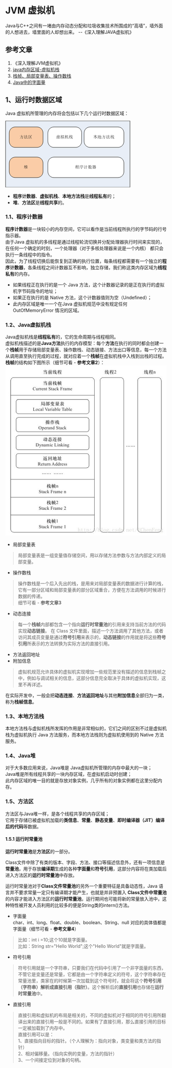 # JVM 虚拟机

Java与C++之间有一堵由内存动态分配和垃圾收集技术所围成的“高墙”，墙外面的人想进去，墙里面的人却想出来。  --《深入理解JAVA虚拟机》

## 参考文章
1. 《深入理解JVM虚拟机》
2. [java内存区域-虚拟机栈](https://blog.csdn.net/ychenfeng/article/details/77247807)
3. [栈帧、局部变量表、操作数栈](https://wangwengcn.iteye.com/blog/1622195)
4. [Java中的字面量](https://www.jianshu.com/p/465073cc94d8)


## 1、运行时数据区域
Java 虚拟机所管理的内存将会包括以下几个运行时数据区域：  

![Java 虚拟机运行时数据区](jvm_memory_model.png)  

* **程序计数器**、**虚拟机栈**、**本地方法栈**是**线程私有**的；
* **堆**、**方法区**是**线程共享**的。

### 1.1、程序计数器
**程序计数器**是一块较小的内存空间，它可以看作是当前线程所执行的字节码的行号指示器。    
由于Java 虚拟机的多线程是通过线程轮流切换并分配处理器执行时间来实现的，在任何一个确定的时刻，一个处理器（对于多核处理器来说是一个内核）
都只会执行一条线程中的指令。  
因此，为了线程切换后能恢复到正确的执行位置，每条线程都需要有一个独立的**程序计数器**，各条线程之间计数器互不影响，独立存储，我们称这类内存区域为**线程私有**的内存。  
* 如果线程正在执行的是一个 Java 方法，这个计数器记录的是正在执行的虚拟机字节码指令的地址；  
* 如果正在执行的是 Native 方法，这个计数器值则为空（Undefined）；
* 此内存区域是唯一一个在Java 虚拟机规范中没有规定任何 OutOfMemoryError 情况的区域。

### 1.2、Java虚拟机栈
Java虚拟机栈是**线程私有**的，它的生命周期与线程相同。  
虚拟机栈描述的是**Java方法**执行的内存模型：每个**方法**在执行的同时都会创建一个**栈帧**用于存储局部变量表、操作数栈、动态链接、方法出口等信息，每一个方法从调用直至执行完成的过程，就对应着一个**栈帧**在虚拟机栈中入栈到出栈的过程。  
**栈帧**的结构如下图所示（细节可看 - **参考文章2**）：  
![Java 虚拟机栈栈帧结构图](jvm_stack_frame.jpeg)  
* 局部变量表  
> 局部变量表是一组变量值存储空间，用以存储方法参数与方法内部定义的局部变量。
* 操作数栈
> 操作数栈是一个后入先出的栈，是用来对局部变量表的数据进行计算的栈，它有一部分区域和局部变量表的部分区域重合，方便在方法调用的时候进行数据的传递。  
> 细节可看 - **参考文章3**  
* 动态连接
> 每一个**栈帧**内部都包含一个指向**运行时常量池**的引用来支持当前方法的代码实现**动态链接**。
> 在 Class 文件里面，描述一个方法调用了其他方法，或者访问其成员变量是通过**符号引用**来表示的，**动态链接**的作用就是将这些**符号引用**所表示的方法转换为实际方法的直接引用。
* 方法返回地址
* 附加信息
> 虚拟机规范允许具体的虚拟机实现增加一些规范里没有描述的信息到栈帧之中，例如与调试相关的信息，这部分信息完全取决于具体的虚拟机实现，这里不再详述。  

在实际开发中，一般会把**动态连接**、**方法返回地址**与其他**附加信息**全部归为一类，称为**栈帧信息**。

### 1.3、本地方法栈
本地方法栈与虚拟机栈所发挥的作用是非常相似的，它们之间的区别不过是虚拟机栈为虚拟机执行 Java 方法服务，而本地方法栈则为虚拟机使用到的 Native 方法服务。

### 1.4、Java堆
对于大多数应用来说，Java堆是 Java虚拟机所管理的内存中最大的一块；    
Java堆是所有线程共享的一块内存区域，在虚拟机启动时创建；  
此内存区域的唯一目的就是存放对象实例，几乎所有的对象实例都在这里分配内存。

### 1.5、方法区
方法区与Java堆一样，是各个线程共享的内存区域；  
它用于存储已被虚拟机加载的**类信息**、**常量**、**静态变量**、**即时编译器（JIT）编译后的代码**等数据。

#### 1.5.1 运行时常量池
**运行时常量池**是**方法区**的一部分。  
  
Class文件中除了有类的版本、字段、方法、接口等描述信息外，还有一项信息是**常量池**，用于存放**编译期**生成的各种**字面量**和**符号引用**，这部分内容将在类加载后进入方法区的**运行时常量池**中存放。  
  
运行时常量池对于**Class文件常量池**的另外一个重要特征是具备动态性，Java 语言并不要求常量一定只有编译期才能产生，也就是并非预置入 **Class文件中常量池**的内容才能进入方法区的**运行时常量池**，运行期间也可能将新的常量放入池中，这种特性被开发人员利用的比较多的便是String类的intern()方法。  

* 字面量  
char、int、long、float、double、boolean、String、null 对应的具体值都是字面量（细节可看 - **参考文章4**）    
> 比如：int i =10;这个10就是字面量。    
> 比如：String str="Hello World";这个"Hello World"就是字面量。  
* 符号引用
> 符号引用就是一个字符串，只要我们在代码中引用了一个非字面量的东西，不管它是变量还是常量，它都是由一个字符串定义的符号，这个字符串存在常量池里，类家在的时候第一次加载到这个符号时，就会将这个**符号引用（字符串）**解析成**直接引用（指针）**。这个解析后的**直接引用**也存储在**运行时常量池**中。
* 直接引用
> 直接引用和虚拟机的布局是相关的，不同的虚拟机对于相同的符号引用所翻译出来的直接引用一般是不同的。如果有了直接引用，那么直接引用的目标一定被加载到了内存中。  
> 直接引用可以是：   
> 1、直接指向目标的指针。（个人理解为：指向对象，类变量和类方法的指针）  
> 2、相对偏移量。（指向实例的变量，方法的指针）  
> 3、一个间接定位到对象的句柄。  

